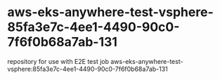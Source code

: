 # aws-eks-anywhere-test-vsphere-85fa3e7c-4ee1-4490-90c0-7f6f0b68a7ab-131
repository for use with E2E test job aws-eks-anywhere-test-vsphere:85fa3e7c-4ee1-4490-90c0-7f6f0b68a7ab-131
